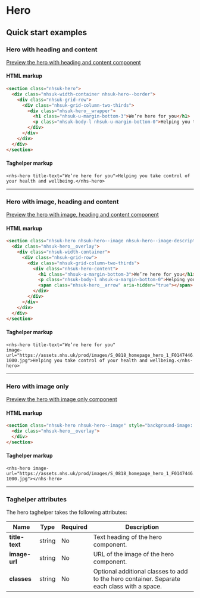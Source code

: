 ﻿# Hero

## Quick start examples

### Hero with heading and content

[Preview the hero with heading and content component](https://dotnetcorefelpoc.azurewebsites.net/components/hero)

#### HTML markup

```html
<section class="nhsuk-hero">
  <div class="nhsuk-width-container nhsuk-hero--border">
    <div class="nhsuk-grid-row">
      <div class="nhsuk-grid-column-two-thirds">
        <div class="nhsuk-hero__wrapper">
          <h1 class="nhsuk-u-margin-bottom-3">We’re here for you</h1>
          <p class="nhsuk-body-l nhsuk-u-margin-bottom-0">Helping you take control of your health and wellbeing.</p>
        </div>
      </div>
    </div>
  </div>
</section>
```

#### Taghelper markup

```
<nhs-hero title-text="We’re here for you">Helping you take control of your health and wellbeing.</nhs-hero>
```
---

### Hero with image, heading and content

[Preview the hero with image, heading and content component](https://dotnetcorefelpoc.azurewebsites.net/components/hero-image-content)

#### HTML markup

```html
<section class="nhsuk-hero nhsuk-hero--image nhsuk-hero--image-description" style="background-image: url('https://assets.nhs.uk/prod/images/S_0818_homepage_hero_1_F0147446.width-1000.jpg');">
  <div class="nhsuk-hero__overlay">
    <div class="nhsuk-width-container">
      <div class="nhsuk-grid-row">
        <div class="nhsuk-grid-column-two-thirds">
          <div class="nhsuk-hero-content">
            <h1 class="nhsuk-u-margin-bottom-3">We’re here for you</h1>
            <p class="nhsuk-body-l nhsuk-u-margin-bottom-0">Helping you take control of your health and wellbeing.</p>
            <span class="nhsuk-hero__arrow" aria-hidden="true"></span>
          </div>
        </div>
      </div>
    </div>
  </div>
</section>
```

#### Taghelper markup 

```
<nhs-hero title-text="We’re here for you" 
image-url="https://assets.nhs.uk/prod/images/S_0818_homepage_hero_1_F0147446.width-1000.jpg">Helping you take control of your health and wellbeing.</nhs-hero>
```

---

### Hero with image only

[Preview the hero with image only component](https://dotnetcorefelpoc.azurewebsites.net/components/hero-image)

#### HTML markup

```html
<section class="nhsuk-hero nhsuk-hero--image" style="background-image: url('https://assets.nhs.uk/prod/images/S_0818_homepage_hero_1_F0147446.width-1000.jpg');">
  <div class="nhsuk-hero__overlay">
  </div>
</section>
```

#### Taghelper markup 

```
<nhs-hero image-url="https://assets.nhs.uk/prod/images/S_0818_homepage_hero_1_F0147446.width-1000.jpg"></nhs-hero>
```
---

### Taghelper attributes

The hero taghelper takes the following attributes:

| Name                       | Type     | Required  | Description  |
| ---------------------------|----------|-----------|--------------|
| **title-text**                | string   | No        | Text heading of the hero component. |
| **image-url**               | string   | No        | URL of the image of the hero component. |
| **classes**                | string   | No        | Optional additional classes to add to the hero container. Separate each class with a space. |

